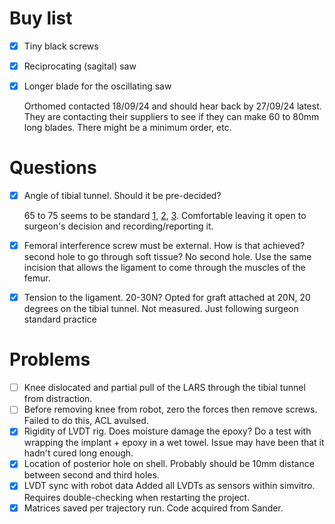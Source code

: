 # Buy list
- [x] Tiny black screws
- [x] Reciprocating (sagital) saw
- [x] Longer blade for the oscillating saw

  Orthomed contacted 18/09/24 and should hear back by 27/09/24 latest. They are contacting their suppliers to see if they can make 60 to 80mm long blades. There might be a minimum order, etc.

# Questions
- [x] Angle of tibial tunnel. Should it be pre-decided?

  65 to 75 seems to be standard [1](https://journals.sagepub.com/doi/abs/10.1177/03635465010290050801), [2](https://www.sciencedirect.com/science/article/abs/pii/0749806395900039), [3](https://link.springer.com/article/10.1007/s00264-014-2457-0).
Comfortable leaving it open to surgeon's decision and recording/reporting it.
- [x] Femoral interference screw must be external. How is that achieved? second hole to go through soft tissue?
  No second hole. Use the same incision that allows the ligament to come through the muscles of the femur.
- [x] Tension to the ligament. 20-30N? Opted for graft attached at 20N, 20 degrees on the tibial tunnel.
  Not measured. Just following surgeon standard practice

# Problems
- [ ] Knee dislocated and partial pull of the LARS through the tibial tunnel from distraction.
- [ ] Before removing knee from robot, zero the forces then remove screws. Failed to do this, ACL avulsed.
- [x] Rigidity of LVDT rig. Does moisture damage the epoxy?
  Do a test with wrapping the implant + epoxy in a wet towel. Issue may have been that it hadn't cured long enough.
- [x] Location of posterior hole on shell. Probably should be 10mm distance between second and third holes.
- [x] LVDT sync with robot data
  Added all LVDTs as sensors within simvitro. Requires double-checking when restarting the project.
- [x] Matrices saved per trajectory run. Code acquired from Sander.
